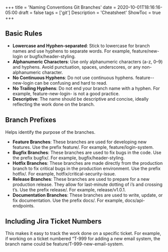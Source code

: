 +++
title = 'Naming Conventions Git Branches'
date = 2020-10-01T18:16:16-05:00
draft = false
tags = ['git']
Description = 'Cheatsheet'
ShowToc = true
+++

## Basic Rules
- **Lowercase and Hyphen-separated**: Stick to lowercase for branch names and use hyphens to separate words. For example, feature/new-login or bugfix/header-styling.
- **Alphanumeric Characters**: Use only alphanumeric characters (a-z, 0–9) and hyphens. Avoid punctuation, spaces, underscores, or any non-alphanumeric character.
- **No Continuous Hyphens**: Do not use continuous hyphens. feature--new-login can be confusing and hard to read.
- **No Trailing Hyphens**: Do not end your branch name with a hyphen. For example, feature-new-login- is not a good practice.
- **Descriptive**: The name should be descriptive and concise, ideally reflecting the work done on the branch.

## Branch Prefixes
Helps identify the purpose of the branches.  
- **Feature Branches**: These branches are used for developing new features. Use the prefix feature/. For example, feature/login-system.
- **Bugfix Branches**: These branches are used to fix bugs in the code. Use the prefix bugfix/. For example, bugfix/header-styling.
- **Hotfix Branches**: These branches are made directly from the production branch to fix critical bugs in the production environment. Use the prefix hotfix/. For example, hotfix/critical-security-issue.
- **Release Branches**: These branches are used to prepare for a new production release. They allow for last-minute dotting of i’s and crossing t’s. Use the prefix release/. For example, release/v1.0.1.
- **Documentation Branches**: These branches are used to write, update, or fix documentation. Use the prefix docs/. For example, docs/api-endpoints.

## Including Jira Ticket Numbers
This makes it easy to track the work done on a specific ticket. For example, if working on a ticket numbered “T-999 for adding a new email system, the branch name could be feature/T-999-new-email-system.




